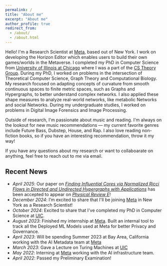 ```yaml
---
permalink: /
title: "About me"
excerpt: "About me"
author_profile: true
redirect_from: 
  - /about/
  - /about.html
---
```


Hello! I'm a Research Scientist at [Meta](https://about.meta.com/), based out of New York. I work on developing the Horizon Editor which enables users to build their own games/worlds in the Metaverse. I completed my PhD in Computer Science from [University of Illinois at Chicago](https://uic.edu/) where I was a part of the [CS Theory Group](https://cstheory.lab.uic.edu/home). During my PhD, I worked on problems in the intersection of Theoretical Computer Science, Graph Theory and Computational Biology. My research focused on adapting concepts of curvature from smooth continuous spaces to finite metric spaces, such as Graphs and Hypergraphs, to better understand complex networks. I also applied these shape measures to analyze real-world networks, like metabolic Networks and social Networks. During my undergraduate studies, I worked on problems in Digital Image Forensics and Image Processing.

Outside of research, I'm passionate about music and reading. I'm always on the lookout for new music recommendations — my current favorite genres include Future Bass, Dubstep, House, and Rap. I also love reading non-fiction books, so if you have an interesting recommendation, throw it my way!

If you have any questions about my research or want to collaboarate on anything, feel free to reach out to me via email.

## Recent News
- *April 2025*: Our paper on [*Finding Influential Cores via Normalized Ricci Flows in Directed and Undirected Hypergraphs with Applications*](chrome-extension://efaidnbmnnnibpcajpcglclefindmkaj/https://arxiv.org/pdf/2502.16382) has been accepted to appear on [*Physical Review E*](https://journals.aps.org/pre/)!
- *December 2024*: I’m excited to share that I'll be joining [Meta](https://about.meta.com/) in New York as a Research Scientist!
- *October 2024*: Excited to share that I've completed my PhD in Computer Science at [UIC](https://uic.edu/). 
- *August 2023*: Finished my internship at [Meta](https://about.meta.com/). Built an internal tool to track all the Deployed ML Models used at Meta for better Privacy and Governance.
- *April 2023*: Will be spending Summer 2023 at Bay Area, California working with the AI Metadata team at [Meta](https://about.meta.com/)
- *March 2023*: Gave a Lecture on Turing Machines at [UIC](https://uic.edu/) 
- *May 2022*: Interning at [Meta](https://about.meta.com/) working with the AI infrastructure team.
- *April 2022*: Passed my Preliminary Examination!


